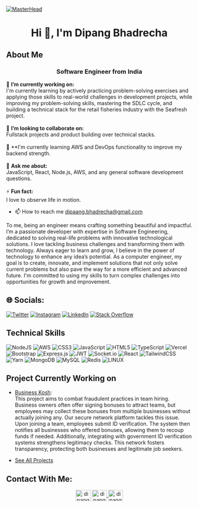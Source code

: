 
[![MasterHead](https://user-images.githubusercontent.com/10498744/210012254-234538ff-d198-48aa-8964-37e6fd45d227.gif)]()
<h1 align="center">Hi 👋, I'm Dipang Bhadrecha</h1>

## About Me

<h3 align="center">Software Engineer from India</h3> 

🔭 **I’m currently working on:**  <br>I'm currently learning by actively practicing problem-solving exercises and applying those skills to real-world challenges in development projects, while improving my problem-solving skills, mastering the SDLC cycle, and building a technical stack for the retail fisheries industry with the Seafresh project.<br><br>👯 **I’m looking to collaborate on:**  <br> Fullstack projects and product building over technical stacks. <br><br>🌱 **I'm currently learning AWS and DevOps functionality to improve my backend strength.<br><br>💬 **Ask me about:**  <br>JavaScript, React, Node.js, AWS, and any general software development questions.<br><br>⚡ **Fun fact:**  <br> I love to observe life in motion.

- 📫 How to reach me dipaang.bhadrecha@gmail.com

To me, being an engineer means crafting something beautiful and impactful. I’m a passionate developer with expertise in Software Engineering, dedicated to solving real-life problems with innovative technological solutions. I love tackling business challenges and transforming them with technology. Always eager to learn and grow, I believe in the power of technology to enhance any idea’s potential. As a computer engineer, my goal is to create, innovate, and implement solutions that not only solve current problems but also pave the way for a more efficient and advanced future. I'm committed to using my skills to turn complex challenges into opportunities for growth and improvement. 

## 🌐 Socials:
[![Twitter](https://img.shields.io/badge/Twitter-%231DA1F2.svg?logo=Twitter&logoColor=white)](https://twitter.com/ezSnippet) [![Instagram](https://img.shields.io/badge/Instagram-%23E4405F.svg?logo=Instagram&logoColor=white)](https://instagram.com/ezSnippet) [![LinkedIn](https://img.shields.io/badge/LinkedIn-%230077B5.svg?logo=linkedin&logoColor=white)](https://linkedin.com/in/ezSnippet) [![Stack Overflow](https://img.shields.io/badge/-Stackoverflow-FE7A16?logo=stack-overflow&logoColor=white)](https://stackoverflow.com/users/20331641) 

## Technical Skills

![NodeJS](https://img.shields.io/badge/node.js-6DA55F?style=for-the-badge&logo=node.js&logoColor=white)
![AWS](https://img.shields.io/badge/AWS-%23FF9900.svg?style=for-the-badge&logo=amazon-aws&logoColor=white)
![CSS3](https://img.shields.io/badge/css3-%231572B6.svg?style=for-the-badge&logo=css3&logoColor=white)
![JavaScript](https://img.shields.io/badge/javascript-%23323330.svg?style=for-the-badge&logo=javascript&logoColor=%23F7DF1E)
![HTML5](https://img.shields.io/badge/html5-%23E34F26.svg?style=for-the-badge&logo=html5&logoColor=white)
![TypeScript](https://img.shields.io/badge/typescript-%23007ACC.svg?style=for-the-badge&logo=typescript&logoColor=white)
![Vercel](https://img.shields.io/badge/vercel-%23000000.svg?style=for-the-badge&logo=vercel&logoColor=white)
![Bootstrap](https://img.shields.io/badge/bootstrap-%23563D7C.svg?style=for-the-badge&logo=bootstrap&logoColor=white)
![Express.js](https://img.shields.io/badge/express.js-%23404d59.svg?style=for-the-badge&logo=express&logoColor=%2361DAFB)
![JWT](https://img.shields.io/badge/JWT-black?style=for-the-badge&logo=JSON%20web%20tokens)
![Socket.io](https://img.shields.io/badge/Socket.io-black?style=for-the-badge&logo=socket.io&badgeColor=010101)
![React](https://img.shields.io/badge/react-%2320232a.svg?style=for-the-badge&logo=react&logoColor=%2361DAFB)
![TailwindCSS](https://img.shields.io/badge/tailwindcss-%2338B2AC.svg?style=for-the-badge&logo=tailwind-css&logoColor=white)
![Yarn](https://img.shields.io/badge/yarn-%232C8EBB.svg?style=for-the-badge&logo=yarn&logoColor=white)
![MongoDB](https://img.shields.io/badge/MongoDB-%234ea94b.svg?style=for-the-badge&logo=mongodb&logoColor=white)
![MySQL](https://img.shields.io/badge/mysql-%2300f.svg?style=for-the-badge&logo=mysql&logoColor=white)
![Redis](https://img.shields.io/badge/redis-%23DD0031.svg?style=for-the-badge&logo=redis&logoColor=white)
![LINUX](https://img.shields.io/badge/Linux-FCC624?style=for-the-badge&logo=linux&logoColor=black)

## Project Currently Working on

- [Business Kosh](https://businesskosh.in/):</br> 
  This project aims to combat fraudulent practices in team hiring. Business owners often offer signing bonuses to attract teams, but employees may collect these bonuses from multiple businesses without actually joining any. Our secure network platform tackles this issue. Upon joining a team, employees submit ID verification. The system then notifies all businesses who offered bonuses, allowing them to recoup funds if needed. Additionally, integrating with government ID verification systems strengthens legitimacy checks. This network fosters transparency, protecting both businesses and legitimate job seekers.
  
- <a href="https://vercel.com" target="_blank">See All Projects</a>


  
## Contact With Me:

<p align="center">
  <a href="https://www.linkedin.com/in/dipang/" target="blank"><img align="center" src="https://raw.githubusercontent.com/rahuldkjain/github-profile-readme-generator/master/src/images/icons/Social/linked-in-alt.svg" alt="dipang_linkedin" height="30" width="40" /></a>
  <a href="https://leetcode.com/u/user4485LYf/"><img align="center" src="https://raw.githubusercontent.com/rahuldkjain/github-profile-readme-generator/master/src/images/icons/Social/leet-code.svg" alt="dipang_leetcode" height="30" width="40" />
  </a>
<a href="https://auth.geeksforgeeks.org/" target="blank"><img align="center" src="https://raw.githubusercontent.com/rahuldkjain/github-profile-readme-generator/master/src/images/icons/Social/geeks-for-geeks.svg" alt="dipang_gfg" height="30" width="40" />
 </a>
</p>

